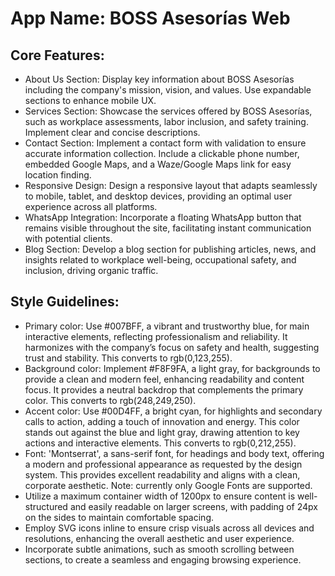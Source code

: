 # **App Name**: BOSS Asesorías Web

## Core Features:

- About Us Section: Display key information about BOSS Asesorías including the company's mission, vision, and values. Use expandable sections to enhance mobile UX.
- Services Section: Showcase the services offered by BOSS Asesorías, such as workplace assessments, labor inclusion, and safety training. Implement clear and concise descriptions.
- Contact Section: Implement a contact form with validation to ensure accurate information collection. Include a clickable phone number, embedded Google Maps, and a Waze/Google Maps link for easy location finding.
- Responsive Design: Design a responsive layout that adapts seamlessly to mobile, tablet, and desktop devices, providing an optimal user experience across all platforms.
- WhatsApp Integration: Incorporate a floating WhatsApp button that remains visible throughout the site, facilitating instant communication with potential clients.
- Blog Section: Develop a blog section for publishing articles, news, and insights related to workplace well-being, occupational safety, and inclusion, driving organic traffic.

## Style Guidelines:

- Primary color: Use #007BFF, a vibrant and trustworthy blue, for main interactive elements, reflecting professionalism and reliability. It harmonizes with the company’s focus on safety and health, suggesting trust and stability. This converts to rgb(0,123,255).
- Background color: Implement #F8F9FA, a light gray, for backgrounds to provide a clean and modern feel, enhancing readability and content focus. It provides a neutral backdrop that complements the primary color. This converts to rgb(248,249,250).
- Accent color: Use #00D4FF, a bright cyan, for highlights and secondary calls to action, adding a touch of innovation and energy. This color stands out against the blue and light gray, drawing attention to key actions and interactive elements. This converts to rgb(0,212,255).
- Font: 'Montserrat', a sans-serif font, for headings and body text, offering a modern and professional appearance as requested by the design system. This provides excellent readability and aligns with a clean, corporate aesthetic. Note: currently only Google Fonts are supported.
- Utilize a maximum container width of 1200px to ensure content is well-structured and easily readable on larger screens, with padding of 24px on the sides to maintain comfortable spacing.
- Employ SVG icons inline to ensure crisp visuals across all devices and resolutions, enhancing the overall aesthetic and user experience.
- Incorporate subtle animations, such as smooth scrolling between sections, to create a seamless and engaging browsing experience.
